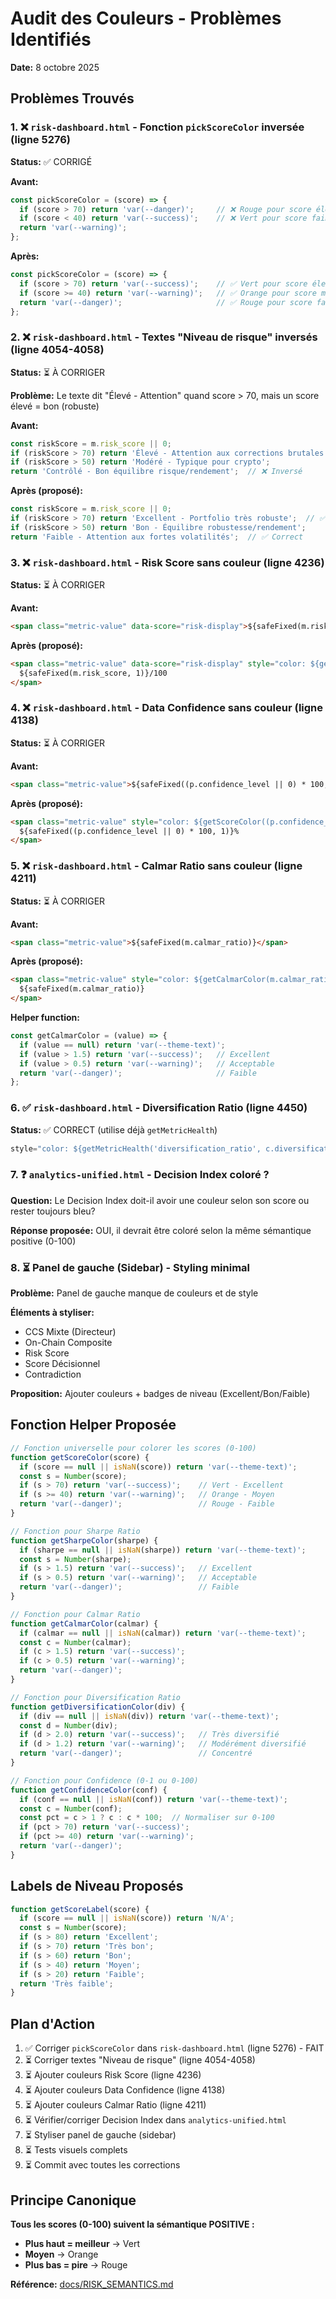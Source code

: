 # Audit des Couleurs - Problèmes Identifiés

**Date:** 8 octobre 2025

## Problèmes Trouvés

### 1. ❌ `risk-dashboard.html` - Fonction `pickScoreColor` inversée (ligne 5276)

**Status:** ✅ CORRIGÉ

**Avant:**
```javascript
const pickScoreColor = (score) => {
  if (score > 70) return 'var(--danger)';     // ❌ Rouge pour score élevé
  if (score < 40) return 'var(--success)';    // ❌ Vert pour score faible
  return 'var(--warning)';
};
```

**Après:**
```javascript
const pickScoreColor = (score) => {
  if (score > 70) return 'var(--success)';    // ✅ Vert pour score élevé
  if (score >= 40) return 'var(--warning)';   // ✅ Orange pour score moyen
  return 'var(--danger)';                     // ✅ Rouge pour score faible
};
```

### 2. ❌ `risk-dashboard.html` - Textes "Niveau de risque" inversés (ligne 4054-4058)

**Status:** ⏳ À CORRIGER

**Problème:** Le texte dit "Élevé - Attention" quand score > 70, mais un score élevé = bon (robuste)

**Avant:**
```javascript
const riskScore = m.risk_score || 0;
if (riskScore > 70) return 'Élevé - Attention aux corrections brutales';  // ❌ Inversé
if (riskScore > 50) return 'Modéré - Typique pour crypto';
return 'Contrôlé - Bon équilibre risque/rendement';  // ❌ Inversé
```

**Après (proposé):**
```javascript
const riskScore = m.risk_score || 0;
if (riskScore > 70) return 'Excellent - Portfolio très robuste';  // ✅ Correct
if (riskScore > 50) return 'Bon - Équilibre robustesse/rendement';
return 'Faible - Attention aux fortes volatilités';  // ✅ Correct
```

### 3. ❌ `risk-dashboard.html` - Risk Score sans couleur (ligne 4236)

**Status:** ⏳ À CORRIGER

**Avant:**
```html
<span class="metric-value" data-score="risk-display">${safeFixed(m.risk_score, 1)}/100</span>
```

**Après (proposé):**
```html
<span class="metric-value" data-score="risk-display" style="color: ${getScoreColor(m.risk_score)};">
  ${safeFixed(m.risk_score, 1)}/100
</span>
```

### 4. ❌ `risk-dashboard.html` - Data Confidence sans couleur (ligne 4138)

**Status:** ⏳ À CORRIGER

**Avant:**
```html
<span class="metric-value">${safeFixed((p.confidence_level || 0) * 100, 1)}%</span>
```

**Après (proposé):**
```html
<span class="metric-value" style="color: ${getScoreColor((p.confidence_level || 0) * 100)};">
  ${safeFixed((p.confidence_level || 0) * 100, 1)}%
</span>
```

### 5. ❌ `risk-dashboard.html` - Calmar Ratio sans couleur (ligne 4211)

**Status:** ⏳ À CORRIGER

**Avant:**
```html
<span class="metric-value">${safeFixed(m.calmar_ratio)}</span>
```

**Après (proposé):**
```html
<span class="metric-value" style="color: ${getCalmarColor(m.calmar_ratio)};">
  ${safeFixed(m.calmar_ratio)}
</span>
```

**Helper function:**
```javascript
const getCalmarColor = (value) => {
  if (value == null) return 'var(--theme-text)';
  if (value > 1.5) return 'var(--success)';   // Excellent
  if (value > 0.5) return 'var(--warning)';   // Acceptable
  return 'var(--danger)';                     // Faible
};
```

### 6. ✅ `risk-dashboard.html` - Diversification Ratio (ligne 4450)

**Status:** ✅ CORRECT (utilise déjà `getMetricHealth`)

```javascript
style="color: ${getMetricHealth('diversification_ratio', c.diversification_ratio).color}"
```

### 7. ❓ `analytics-unified.html` - Decision Index coloré ?

**Question:** Le Decision Index doit-il avoir une couleur selon son score ou rester toujours bleu?

**Réponse proposée:** OUI, il devrait être coloré selon la même sémantique positive (0-100)

### 8. ⏳ Panel de gauche (Sidebar) - Styling minimal

**Problème:** Panel de gauche manque de couleurs et de style

**Éléments à styliser:**
- CCS Mixte (Directeur)
- On-Chain Composite
- Risk Score
- Score Décisionnel
- Contradiction

**Proposition:** Ajouter couleurs + badges de niveau (Excellent/Bon/Faible)

## Fonction Helper Proposée

```javascript
// Fonction universelle pour colorer les scores (0-100)
function getScoreColor(score) {
  if (score == null || isNaN(score)) return 'var(--theme-text)';
  const s = Number(score);
  if (s > 70) return 'var(--success)';    // Vert - Excellent
  if (s >= 40) return 'var(--warning)';   // Orange - Moyen
  return 'var(--danger)';                 // Rouge - Faible
}

// Fonction pour Sharpe Ratio
function getSharpeColor(sharpe) {
  if (sharpe == null || isNaN(sharpe)) return 'var(--theme-text)';
  const s = Number(sharpe);
  if (s > 1.5) return 'var(--success)';   // Excellent
  if (s > 0.5) return 'var(--warning)';   // Acceptable
  return 'var(--danger)';                 // Faible
}

// Fonction pour Calmar Ratio
function getCalmarColor(calmar) {
  if (calmar == null || isNaN(calmar)) return 'var(--theme-text)';
  const c = Number(calmar);
  if (c > 1.5) return 'var(--success)';
  if (c > 0.5) return 'var(--warning)';
  return 'var(--danger)';
}

// Fonction pour Diversification Ratio
function getDiversificationColor(div) {
  if (div == null || isNaN(div)) return 'var(--theme-text)';
  const d = Number(div);
  if (d > 2.0) return 'var(--success)';   // Très diversifié
  if (d > 1.2) return 'var(--warning)';   // Modérément diversifié
  return 'var(--danger)';                 // Concentré
}

// Fonction pour Confidence (0-1 ou 0-100)
function getConfidenceColor(conf) {
  if (conf == null || isNaN(conf)) return 'var(--theme-text)';
  const c = Number(conf);
  const pct = c > 1 ? c : c * 100;  // Normaliser sur 0-100
  if (pct > 70) return 'var(--success)';
  if (pct >= 40) return 'var(--warning)';
  return 'var(--danger)';
}
```

## Labels de Niveau Proposés

```javascript
function getScoreLabel(score) {
  if (score == null || isNaN(score)) return 'N/A';
  const s = Number(score);
  if (s > 80) return 'Excellent';
  if (s > 70) return 'Très bon';
  if (s > 60) return 'Bon';
  if (s > 40) return 'Moyen';
  if (s > 20) return 'Faible';
  return 'Très faible';
}
```

## Plan d'Action

1. ✅ Corriger `pickScoreColor` dans `risk-dashboard.html` (ligne 5276) - FAIT
2. ⏳ Corriger textes "Niveau de risque" (ligne 4054-4058)
3. ⏳ Ajouter couleurs Risk Score (ligne 4236)
4. ⏳ Ajouter couleurs Data Confidence (ligne 4138)
5. ⏳ Ajouter couleurs Calmar Ratio (ligne 4211)
6. ⏳ Vérifier/corriger Decision Index dans `analytics-unified.html`
7. ⏳ Styliser panel de gauche (sidebar)
8. ⏳ Tests visuels complets
9. ⏳ Commit avec toutes les corrections

## Principe Canonique

**Tous les scores (0-100) suivent la sémantique POSITIVE :**
- **Plus haut = meilleur** → Vert
- **Moyen** → Orange
- **Plus bas = pire** → Rouge

**Référence:** [docs/RISK_SEMANTICS.md](RISK_SEMANTICS.md)
